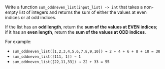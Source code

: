 Write a function `sum_oddneven_list(input_list) -> int` that takes a non-empty list of integers and returns the sum of either the values at even indices or at odd indices. 

If the list has an **odd length**, return the **sum of the values at EVEN indices**; if it has an **even length**, return the **sum of the values at ODD indices**.

For example:
- `sum_oddneven_list([1,2,3,4,5,6,7,8,9,10]) → 2 + 4 + 6 + 8 + 10 = 30`
- `sum_oddneven_list([111, 1]) → 1`
- `sum_oddneven_list([22,11,33]) → 22 + 33 = 55`

